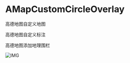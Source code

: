 # AMapCustomCircleOverlay

高德地图自定义地图

高德地图自定义标注

高德地图添加地理围栏

![IMG](https://user-images.githubusercontent.com/25788353/119943065-1b27fc80-bfc5-11eb-86f1-694cec3c4030.jpeg)
